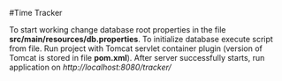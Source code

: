 #Time Tracker

To start working change database root properties in the file **src/main/resources/db.properties**.
To initialize database execute script from file.
Run project with Tomcat servlet container plugin (version of Tomcat is stored in file **pom.xml**).
After server successfully starts, run application on *http://localhost:8080/tracker/*
